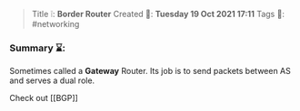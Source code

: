 > Title ❕: **Border Router**
> Created 📅: **Tuesday 19 Oct 2021 17:11**
  Tags 📎: #networking 

### Summary ⌛:
Sometimes called a **Gateway** Router. Its job is to send packets between AS and serves a dual role.

Check out [[BGP]]